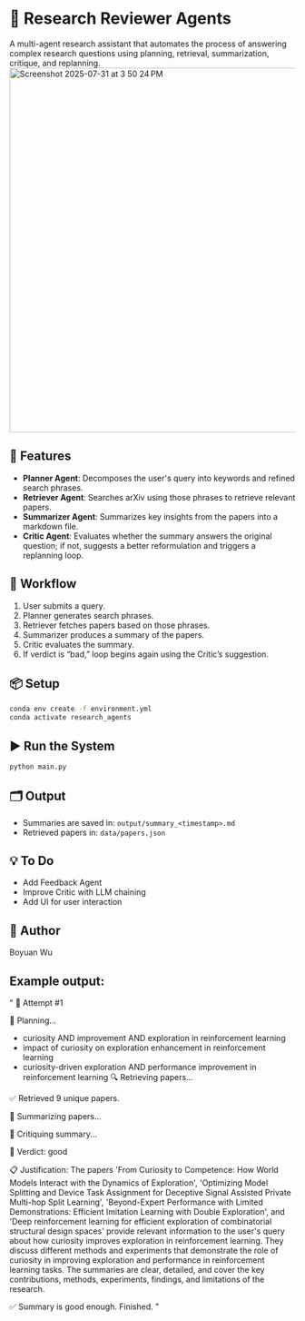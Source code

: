 # 🧠 Research Reviewer Agents

A multi-agent research assistant that automates the process of answering complex research questions using planning, retrieval, summarization, critique, and replanning.
<img width="608" height="642" alt="Screenshot 2025-07-31 at 3 50 24 PM" src="https://github.com/user-attachments/assets/f1b4939b-1f47-4a28-99bc-274be47ef82d" />

## 🚀 Features

- **Planner Agent**: Decomposes the user's query into keywords and refined search phrases.
- **Retriever Agent**: Searches arXiv using those phrases to retrieve relevant papers.
- **Summarizer Agent**: Summarizes key insights from the papers into a markdown file.
- **Critic Agent**: Evaluates whether the summary answers the original question; if not, suggests a better reformulation and triggers a replanning loop.

## 🔁 Workflow

1. User submits a query.
2. Planner generates search phrases.
3. Retriever fetches papers based on those phrases.
4. Summarizer produces a summary of the papers.
5. Critic evaluates the summary.
6. If verdict is “bad,” loop begins again using the Critic’s suggestion.

## 📦 Setup

```bash
conda env create -f environment.yml
conda activate research_agents
```

## ▶️ Run the System

```bash
python main.py
```

## 🗂️ Output

- Summaries are saved in: `output/summary_<timestamp>.md`
- Retrieved papers in: `data/papers.json`

## 💡 To Do

- Add Feedback Agent
- Improve Critic with LLM chaining
- Add UI for user interaction

## 👤 Author

Boyuan Wu

## Example output:
"
🔁 Attempt #1

🧠 Planning...
 - curiosity AND improvement AND exploration in reinforcement learning
 - impact of curiosity on exploration enhancement in reinforcement learning
 - curiosity-driven exploration AND performance improvement in reinforcement learning
🔍 Retrieving papers...

✅ Retrieved 9 unique papers.

📝 Summarizing papers...

🤔 Critiquing summary...

🧪 Verdict: good

📋 Justification: The papers 'From Curiosity to Competence: How World Models Interact with the Dynamics of Exploration', 'Optimizing Model Splitting and Device Task Assignment for Deceptive Signal Assisted Private Multi-hop Split Learning', 'Beyond-Expert Performance with Limited Demonstrations: Efficient Imitation Learning with Double Exploration', and 'Deep reinforcement learning for efficient exploration of combinatorial structural design spaces' provide relevant information to the user's query about how curiosity improves exploration in reinforcement learning. They discuss different methods and experiments that demonstrate the role of curiosity in improving exploration and performance in reinforcement learning tasks. The summaries are clear, detailed, and cover the key contributions, methods, experiments, findings, and limitations of the research.

✅ Summary is good enough. Finished.
"
